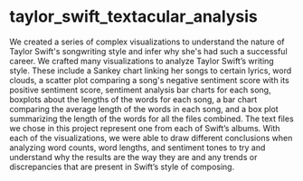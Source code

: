 # taylor_swift_textacular_analysis

We created a series of complex visualizations to understand the nature of Taylor Swift's songwriting style and infer why she's had such a successful career. We crafted many visualizations to analyze Taylor Swift’s writing style. These include a Sankey chart linking her songs to certain lyrics, word clouds, a scatter plot comparing a song's negative sentiment score with its positive sentiment score, sentiment analysis bar charts for each song, boxplots about the lengths of the words for each song, a bar chart comparing the average length of the words in each song, and a box plot summarizing the length of the words for all the files combined.  The text files we chose in this project represent one from each of Swift’s albums. With each of the visualizations, we were able to draw different conclusions when analyzing word counts, word lengths, and sentiment tones to try and understand why the results are the way they are and any trends or discrepancies that are present in Swift’s style of composing.
